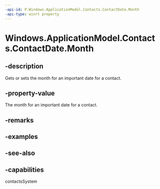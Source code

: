 ```yaml
---
-api-id: P:Windows.ApplicationModel.Contacts.ContactDate.Month
-api-type: winrt property
---
```


<!-- Property syntax
public Windows.Foundation.IReference<uint> Month { get;  set; }
-->

# Windows.ApplicationModel.Contacts.ContactDate.Month

## -description
Gets or sets the month for an important date for a contact.

## -property-value
The month for an important date for a contact.

## -remarks

## -examples

## -see-also

## -capabilities
contactsSystem
